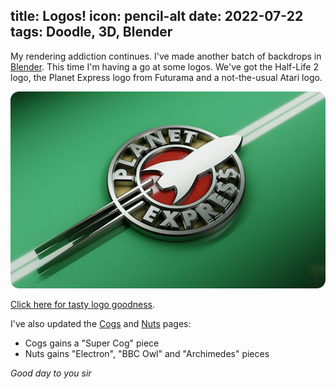 title: Logos!
icon: pencil-alt
date: 2022-07-22
tags: Doodle, 3D, Blender
----

<!-- begin summary -->

My rendering addiction continues. I've made another batch of backdrops in [Blender](https://www.blender.org/). This time I'm having a go at some logos. We've got the Half-Life 2 logo, the Planet Express logo from Futurama and a not-the-usual Atari logo.

<style type="text/css" rel="stylesheet">
IMG { border-radius: 1em; }
</style>

![Image](../doodles/logos/thumbs/planet-express.png)

[Click here for tasty logo goodness](../doodles/logos.html).

I've also updated the [Cogs](../doodles/cogs.html) and [Nuts](../doodles/nuts.html) pages:

* Cogs gains a "Super Cog" piece
* Nuts gains "Electron", "BBC Owl" and "Archimedes" pieces

_Good day to you sir_

<!-- end summary -->
